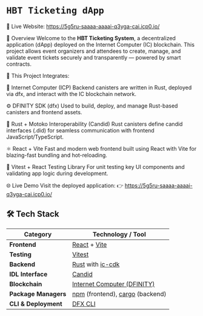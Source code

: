 # `HBT Ticketing dApp`

🔗 Live Website: https://5g5ru-saaaa-aaaai-q3yga-cai.icp0.io/

📌 Overview
Welcome to the **HBT Ticketing System**, a decentralized application (dApp) deployed on the Internet Computer (IC) blockchain. This project allows event organizers and attendees to create, manage, and validate event tickets securely and transparently — powered by smart contracts.

🔗 This Project Integrates:

🎯 Internet Computer (ICP)
Backend canisters are written in Rust, deployed via dfx, and interact with the IC blockchain network.

⚙️ DFINITY SDK (dfx)
Used to build, deploy, and manage Rust-based canisters and frontend assets.

🦀 Rust + Motoko Interoperability (Candid)
Rust canisters define candid interfaces (.did) for seamless communication with frontend JavaScript/TypeScript.

⚛️ React + Vite
Fast and modern web frontend built using React with Vite for blazing-fast bundling and hot-reloading.

🧪 Vitest + React Testing Library
For unit testing key UI components and validating app logic during development.

🌐 Live Demo
Visit the deployed application: 👉 https://5g5ru-saaaa-aaaai-q3yga-cai.icp0.io/



## 🛠 Tech Stack

| Category                         | Technology / Tool                                                                             |
|----------------------------------|-----------------------------------------------------------------------------------------------|
| **Frontend**                     | [React](https://reactjs.org/) + [Vite](https://vitejs.dev/)                                   |
| **Testing**                      | [Vitest](https://vitest.dev/)                                                                 |
| **Backend**                      | [Rust](https://www.rust-lang.org/) with [ic-cdk](https://docs.rs/ic-cdk)                      |
| **IDL Interface**                | [Candid](https://internetcomputer.org/docs/current/developer-docs/backend/candid/)            |
| **Blockchain**                   | [Internet Computer (DFINITY)](https://internetcomputer.org/)                                  |
| **Package Managers**             | [npm](https://www.npmjs.com/) (frontend), [cargo](https://doc.rust-lang.org/cargo/) (backend) |
| **CLI & Deployment**             | [DFX CLI](https://internetcomputer.org/docs/current/developer-docs/setup/dfx-cli/)            |

